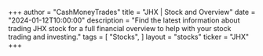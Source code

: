 +++
author = "CashMoneyTrades"
title = "JHX | Stock and Overview"
date = "2024-01-12T10:00:00"
description = "Find the latest information about trading JHX stock for a full financial overview to help with your stock trading and investing."
tags = [
"Stocks",
]
layout = "stocks"
ticker = "JHX"
+++
        


    
        